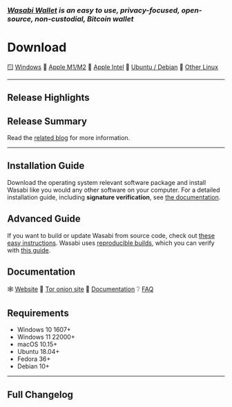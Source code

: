### _[Wasabi Wallet](https://WasabiWallet.io) is an easy to use, privacy-focused, open-source, non-custodial, Bitcoin wallet_

# Download
:window: [Windows](https://github.com/zkSNACKs/WalletWasabi/releases/download/v2.0.x/Wasabi-2.0.x.msi)
:green_apple: [Apple M1/M2](https://github.com/zkSNACKs/WalletWasabi/releases/download/v2.0.x/Wasabi-2.0.x-arm64.dmg)
:apple: [Apple Intel](https://github.com/zkSNACKs/WalletWasabi/releases/download/v2.0.x/Wasabi-2.0.x.dmg)
:penguin: [Ubuntu / Debian](https://github.com/zkSNACKs/WalletWasabi/releases/download/v2.0.x/Wasabi-2.0.x.deb)
:penguin: [Other Linux](https://github.com/zkSNACKs/WalletWasabi/releases/download/v2.0.x/Wasabi-2.0.x.tar.gz)

---
## Release Highlights

## Release Summary

Read the [related blog]() for more information.

---
## Installation Guide
Download the operating system relevant software package and install Wasabi like you would any other software on your computer. 
For a detailed installation guide, including **signature verification**, see [the documentation](https://docs.wasabiwallet.io/using-wasabi/InstallPackage.html).

## Advanced Guide
If you want to build or update Wasabi from source code, check out [these easy instructions](https://docs.wasabiwallet.io/using-wasabi/BuildSource.html).
Wasabi uses [reproducible builds](https://reproducible-builds.org/), which you can verify with [this guide](https://github.com/zkSNACKs/WalletWasabi/blob/master/WalletWasabi.Documentation/Guides/DeterministicBuildGuide.md).

## Documentation
:spider_web: [Website](https://wasabiwallet.io)
:onion: [Tor onion site](http://wasabiukrxmkdgve5kynjztuovbg43uxcbcxn6y2okcrsg7gb6jdmbad.onion/)
:orange_book: [Documentation](https://docs.wasabiwallet.io)
:grey_question: [FAQ](https://github.com/zkSNACKs/WalletWasabi/discussions/categories/faq)

## Requirements
- Windows 10 1607+
- Windows 11 22000+
- macOS 10.15+
- Ubuntu 18.04+
- Fedora 36+
- Debian 10+
---

## Full Changelog
